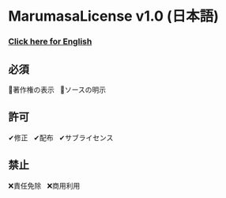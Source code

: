 # MarumasaLicense v1.0 (日本語)
### [Click here for English](https://github.com/malken21/MarumasaLicenses/blob/main/MarumasaLicense_v1.0/LICENSE-en.md)
## 必須
📄著作権の表示&nbsp;&nbsp;&nbsp;📄ソースの明示
<br>
## 許可
✔修正&nbsp;&nbsp;&nbsp;✔配布&nbsp;&nbsp;&nbsp;✔サブライセンス
<br>
## 禁止
❌責任免除&nbsp;&nbsp;&nbsp;❌商用利用
